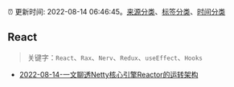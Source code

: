 :alarm_clock: 更新时间: 2022-08-14 06:46:45。[来源分类](../README.md)、[标签分类](../TAGS.md)、[时间分类](../TIMELINE.md)

## React


> 关键字：`React`、`Rax`、`Nerv`、`Redux`、`useEffect`、`Hooks`



- [2022-08-14-一文聊透Netty核心引擎Reactor的运转架构](https://toutiao.io/k/law381n) 